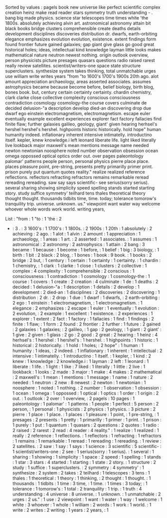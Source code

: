 Sorted by values :
pagels book new universe like perfect scientific complex creation heinz make read reader stars symmetry truth understanding - . bang big made physics. science star telescopes time times white 'the 1800s. absolutely achieving alvin art. astronomical astronomy attain bit black books bridge clusters comprehensible create deaths details development disciplines discoveries distribution dr. dwarfs, earth-orbiting elegance emphasizes evolution evolution, existence. extent findings form found frontier future gained galaxies; gap giant give glass go good great historical holes; ideas, intellectual kind knowledge layman little looks makes mathematical nature neutron newest nothing. origin outlook overview, person physicists picture presages quasars questions radio raised rarest really review satellites. scientist/writers-one space state structure superclusters. synthesize system takes thinking, total unmatchable urges use william write writes years "from "to 1600's 1700's 1900s 20th ago. alot amount appreciation archaeology, areas asserted associates. assumes astrophysics became because become before, belief biology, birth blog, bones book. but, century certain certainty certainty. chardin chemistry, clark clarke close collective complexity conscious consciousness contradiction cosmology cosmology-the course covers culminate de decided delusion-"a description develop died-an discovering drop due dwarf ego einstein electromagnetism, electromagnetism. escape euler eventually example excellent experiences explorer fact factory fallacies find finite flaw; further galaxies galileo, geology, giant' given hearing herhsel's hershel hershel's hershel. highpoints historic historically. hold hope" human humanity indeed. inflationary inherent intensive intimatelly. introductino itself. kepler, knew knowledge.i left leonard liberate life. light liked literally live lookback major maxwell's mean mentions message name needed newton newtonian noosphere noted number observation obsession ocean omega oppossed optical optics order out. over pages paleontology palomar' patterns people person, personal physics pierre place place. places pleasure point, pre-string, presents pretty primarilly primer print. prison purely put quantum quotes reality." realize realized reference reflections. reflectors refracting refractors remains remarkable reread rereading rereading. saw say says scientific- see serius(sorry serius). several sharing showing simplicity speed spelling stands started starting story. study suffice symmetry' teilhard tens thales theoretical theory thought thought. thousands tidbits time, time. today; tolerance tomorow's tranquility trip. universe. unknown. us." viewpoint want water way welcome whoever whole words work world. writing years, 

List :
"from : 1
"to : 1
'the : 2
- : 3
. : 3
1600's : 1
1700's : 1
1800s. : 2
1900s : 1
20th : 1
absolutely : 2
achieving : 2
ago. : 1
alot : 1
alvin : 2
amount : 1
appreciation : 1
archaeology, : 1
areas : 1
art. : 2
asserted : 1
associates. : 1
assumes : 1
astronomical : 2
astronomy : 2
astrophysics : 1
attain : 2
bang : 3
became : 1
because : 1
become : 1
before, : 1
belief : 1
big : 3
biology, : 1
birth : 1
bit : 2
black : 2
blog, : 1
bones : 1
book : 9
book. : 1
books : 2
bridge : 2
but, : 1
century : 1
certain : 1
certainty : 1
certainty. : 1
chardin : 1
chemistry, : 1
clark : 1
clarke : 1
close : 1
clusters : 2
collective : 1
complex : 4
complexity : 1
comprehensible : 2
conscious : 1
consciousness : 1
contradiction : 1
cosmology : 1
cosmology-the : 1
course : 1
covers : 1
create : 2
creation : 4
culminate : 1
de : 1
deaths : 2
decided : 1
delusion-"a : 1
description : 1
details : 2
develop : 1
development : 2
died-an : 1
disciplines : 2
discoveries : 2
discovering : 1
distribution : 2
dr. : 2
drop : 1
due : 1
dwarf : 1
dwarfs, : 2
earth-orbiting : 2
ego : 1
einstein : 1
electromagnetism, : 1
electromagnetism. : 1
elegance : 2
emphasizes : 2
escape : 1
euler : 1
eventually : 1
evolution : 2
evolution, : 2
example : 1
excellent : 1
existence. : 2
experiences : 1
explorer : 1
extent : 2
fact : 1
factory : 1
fallacies : 1
find : 1
findings : 2
finite : 1
flaw; : 1
form : 2
found : 2
frontier : 2
further : 1
future : 2
gained : 2
galaxies : 1
galaxies; : 2
galileo, : 1
gap : 2
geology, : 1
giant : 2
giant' : 1
give : 2
given : 1
glass : 2
go : 2
good : 2
great : 2
hearing : 1
heinz : 4
herhsel's : 1
hershel : 1
hershel's : 1
hershel. : 1
highpoints : 1
historic : 1
historical : 2
historically. : 1
hold : 1
holes; : 2
hope" : 1
human : 1
humanity : 1
ideas, : 2
indeed. : 1
inflationary : 1
inherent : 1
intellectual : 2
intensive : 1
intimatelly. : 1
introductino : 1
itself. : 1
kepler, : 1
kind : 2
knew : 1
knowledge : 2
knowledge.i : 1
layman : 2
left : 1
leonard : 1
liberate : 1
life. : 1
light : 1
like : 7
liked : 1
literally : 1
little : 2
live : 1
lookback : 1
looks : 2
made : 3
major : 1
make : 4
makes : 2
mathematical : 2
maxwell's : 1
mean : 1
mentions : 1
message : 1
name : 1
nature : 2
needed : 1
neutron : 2
new : 8
newest : 2
newton : 1
newtonian : 1
noosphere : 1
noted : 1
nothing. : 2
number : 1
observation : 1
obsession : 1
ocean : 1
omega : 1
oppossed : 1
optical : 1
optics : 1
order : 1
origin : 2
out. : 1
outlook : 2
over : 1
overview, : 2
pagels : 10
pages : 1
paleontology : 1
palomar' : 1
patterns : 1
people : 1
perfect : 5
person : 2
person, : 1
personal : 1
physicists : 2
physics : 1
physics. : 3
picture : 2
pierre : 1
place : 1
place. : 1
places : 1
pleasure : 1
point, : 1
pre-string, : 1
presages : 2
presents : 1
pretty : 1
primarilly : 1
primer : 1
print. : 1
prison : 1
purely : 1
put : 1
quantum : 1
quasars : 2
questions : 2
quotes : 1
radio : 2
raised : 2
rarest : 2
read : 4
reader : 4
reality." : 1
realize : 1
realized : 1
really : 2
reference : 1
reflections. : 1
reflectors : 1
refracting : 1
refractors : 1
remains : 1
remarkable : 1
reread : 1
rereading : 1
rereading. : 1
review : 2
satellites. : 2
saw : 1
say : 1
says : 1
science : 3
scientific : 5
scientific- : 1
scientist/writers-one : 2
see : 1
serius(sorry : 1
serius). : 1
several : 1
sharing : 1
showing : 1
simplicity : 1
space : 2
speed : 1
spelling : 1
stands : 1
star : 3
stars : 4
started : 1
starting : 1
state : 2
story. : 1
structure : 2
study : 1
suffice : 1
superclusters. : 2
symmetry : 4
symmetry' : 1
synthesize : 2
system : 2
takes : 2
teilhard : 1
telescopes : 3
tens : 1
thales : 1
theoretical : 1
theory : 1
thinking, : 2
thought : 1
thought. : 1
thousands : 1
tidbits : 1
time : 3
time, : 1
time. : 1
times : 3
today; : 1
tolerance : 1
tomorow's : 1
total : 2
tranquility : 1
trip. : 1
truth : 4
understanding : 4
universe : 8
universe. : 1
unknown. : 1
unmatchable : 2
urges : 2
us." : 1
use : 2
viewpoint : 1
want : 1
water : 1
way : 1
welcome : 1
white : 3
whoever : 1
whole : 1
william : 2
words : 1
work : 1
world. : 1
write : 2
writes : 2
writing : 1
years : 2
years, : 1

